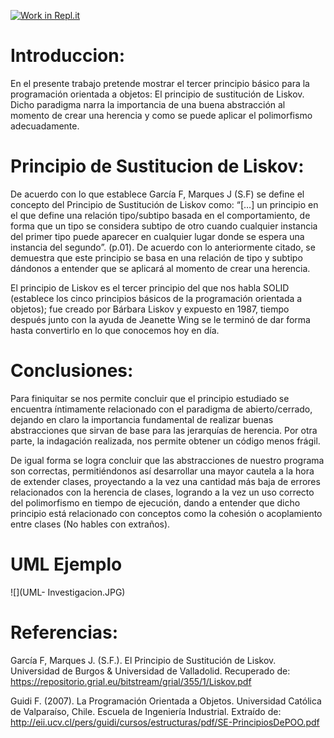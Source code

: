 [![Work in Repl.it](https://classroom.github.com/assets/work-in-replit-14baed9a392b3a25080506f3b7b6d57f295ec2978f6f33ec97e36a161684cbe9.svg)](https://classroom.github.com/online_ide?assignment_repo_id=276049&assignment_repo_type=GroupAssignmentRepo)

# Introduccion:

En el presente trabajo pretende mostrar el tercer principio básico para la programación orientada a objetos: 
El principio de sustitución de Liskov. Dicho paradigma narra la importancia de una buena abstracción al momento de crear una herencia y como se puede aplicar el polimorfismo adecuadamente. 


# Principio de Sustitucion de Liskov:

De acuerdo con lo que establece García F, Marques J (S.F) se define el concepto del Principio de Sustitución de Liskov como: “[…] un principio en el que define una relación tipo/subtipo basada en el comportamiento, de forma que un tipo se considera subtipo de otro cuando cualquier instancia del primer tipo puede aparecer en cualquier lugar donde se espera una instancia del segundo”. (p.01). De acuerdo con lo anteriormente citado, se demuestra que este principio se basa en una relación de tipo y subtipo dándonos a entender que se aplicará al momento de crear una herencia.

El principio de Liskov es el tercer principio del que nos habla SOLID (establece los cinco principios básicos de la programación orientada a objetos); fue creado por Bárbara Liskov y expuesto en 1987, tiempo después junto con la ayuda de Jeanette Wing se le terminó de dar forma hasta convertirlo en lo que conocemos hoy en día.


# Conclusiones:
Para finiquitar se nos permite concluir que el principio estudiado se encuentra íntimamente relacionado con el paradigma de abierto/cerrado, dejando en claro la importancia fundamental de realizar buenas abstracciones que sirvan de base para las jerarquías de herencia. Por otra parte, la indagación realizada, nos permite obtener un código menos frágil. 

De igual forma se logra concluir que las abstracciones de nuestro programa son correctas, permitiéndonos así desarrollar una mayor cautela a la hora de extender clases, proyectando a la vez una cantidad más baja de errores relacionados con la herencia de clases, logrando a la vez un uso correcto del polimorfismo en tiempo de ejecución, dando a entender que dicho principio está relacionado con conceptos como la cohesión o acoplamiento entre clases (No hables con extraños). 

# UML Ejemplo

![](UML- Investigacion.JPG)


# Referencias:

García F, Marques J. (S.F.). El Principio de Sustitución de Liskov. Universidad de Burgos & Universidad de Valladolid. Recuperado de: https://repositorio.grial.eu/bitstream/grial/355/1/Liskov.pdf 

Guidi F. (2007). La Programación Orientada a Objetos. Universidad Católica de Valparaíso, Chile. Escuela de Ingeniería Industrial. Extraído de: http://eii.ucv.cl/pers/guidi/cursos/estructuras/pdf/SE-PrincipiosDePOO.pdf





